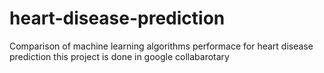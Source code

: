 # heart-disease-prediction

Comparison of machine learning algorithms performace  for heart disease prediction this project is done in google collabarotary
